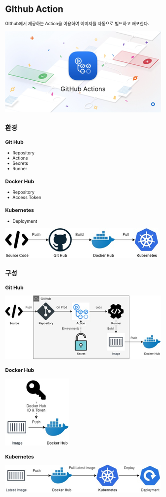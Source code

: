 # GIthub Action

GIthub에서 제공하는 Action을 이용하여 이미지를 자동으로 빌드하고 배포한다.

![GIthub%20Action%20b7f48d0d71b24a4aba01de217ab5a5b8/Untitled.png](GIthub%20Action%20b7f48d0d71b24a4aba01de217ab5a5b8/Untitled.png)

## 환경

### Git Hub

- Repository
- Actions
- Secrets
- Runner

### Docker Hub

- Repository
- Access Token

### Kubernetes

- Deployment

![GIthub%20Action%20b7f48d0d71b24a4aba01de217ab5a5b8.jpg](GIthub%20Action%20b7f48d0d71b24a4aba01de217ab5a5b8.jpg)

## 구성

### Git Hub

![GIthub%20Action%20b7f48d0d71b24a4aba01de217ab5a5b8%201.jpg](GIthub%20Action%20b7f48d0d71b24a4aba01de217ab5a5b8%201.jpg)

### Docker Hub

![GIthub%20Action%20b7f48d0d71b24a4aba01de217ab5a5b8%202.jpg](GIthub%20Action%20b7f48d0d71b24a4aba01de217ab5a5b8%202.jpg)

### Kubernetes

![GIthub%20Action%20b7f48d0d71b24a4aba01de217ab5a5b8%203.jpg](GIthub%20Action%20b7f48d0d71b24a4aba01de217ab5a5b8%203.jpg)